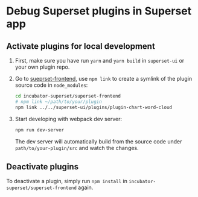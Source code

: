# Debug Superset plugins in Superset app

## Activate plugins for local development

1. First, make sure you have run `yarn` and `yarn build` in `superset-ui` or your own plugin repo.
2. Go to [sueprset-frontend](https://github.com/apache/incubator-superset/tree/master/superset-frontend),
   use `npm link` to create a symlink of the plugin source code in `node_modules`:

   ```sh
   cd incubator-superset/superset-frontend
   # npm link ~/path/to/your/plugin
   npm link ../../superset-ui/plugins/plugin-chart-word-cloud
   ```

3. Start developing with  webpack dev server:

   ```sh
   npm run dev-server
   ```

   The dev server will automatically build from the source code under `path/to/your-plugin/src` and watch the changes.

## Deactivate plugins

To deactivate a plugin, simply run `npm install` in `incubator-superset/superset-frontend` again.
